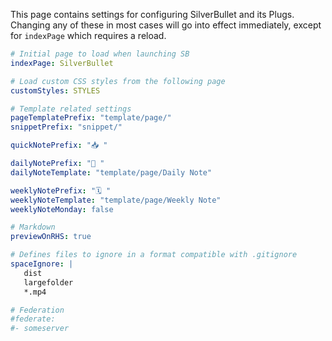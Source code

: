 This page contains settings for configuring SilverBullet and its Plugs. Changing any of these in most cases will go into effect immediately, except for `indexPage` which requires a reload.

```yaml
# Initial page to load when launching SB
indexPage: SilverBullet

# Load custom CSS styles from the following page
customStyles: STYLES

# Template related settings
pageTemplatePrefix: "template/page/"
snippetPrefix: "snippet/"

quickNotePrefix: "📥 "

dailyNotePrefix: "📅 "
dailyNoteTemplate: "template/page/Daily Note"

weeklyNotePrefix: "🗓️ "
weeklyNoteTemplate: "template/page/Weekly Note"
weeklyNoteMonday: false

# Markdown
previewOnRHS: true

# Defines files to ignore in a format compatible with .gitignore
spaceIgnore: |
   dist
   largefolder
   *.mp4

# Federation
#federate:
#- someserver
```
